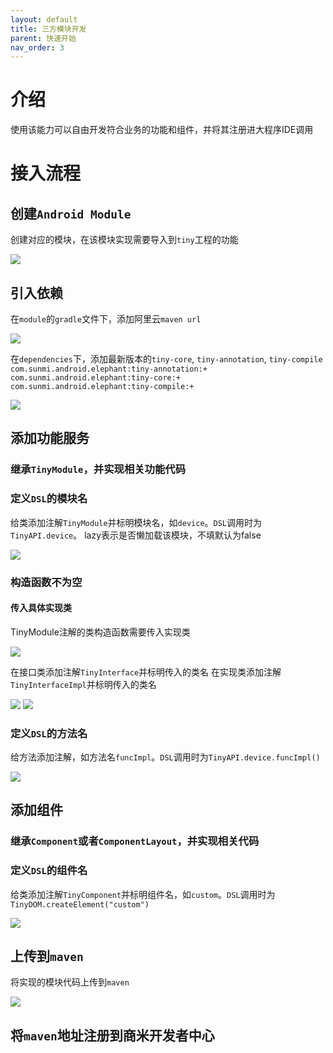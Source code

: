 ```yaml
---
layout: default
title: 三方模块开发
parent: 快速开始
nav_order: 3
---
```


# 介绍
使用该能力可以自由开发符合业务的功能和组件，并将其注册进大程序IDE调用

# 接入流程
## 创建`Android Module`
创建对应的模块，在该模块实现需要导入到`tiny`工程的功能

<img src="/assets/images/create_module.png">

## 引入依赖
在`module`的`gradle`文件下，添加阿里云`maven url`

<img src="/assets/images/gradle_psw.png">

在`dependencies`下，添加最新版本的`tiny-core`, `tiny-annotation`, `tiny-compile`
`com.sunmi.android.elephant:tiny-annotation:+`
`com.sunmi.android.elephant:tiny-core:+`
`com.sunmi.android.elephant:tiny-compile:+`

<img src="/assets/images/gradle_dependencies.png">

## 添加功能服务
### 继承`TinyModule`，并实现相关功能代码

### 定义`DSL`的模块名
给类添加注解`TinyModule`并标明模块名，如`device`。`DSL`调用时为`TinyAPI.device`。
lazy表示是否懒加载该模块，不填默认为false

<img src="/assets/images/module_name.png">

### 构造函数不为空
#### 传入具体实现类
TinyModule注解的类构造函数需要传入实现类

<img src="/assets/images/constructor_impl.png">

在接口类添加注解`TinyInterface`并标明传入的类名
在实现类添加注解`TinyInterfaceImpl`并标明传入的类名

<img src="/assets/images/create_interface.png">
<img src="/assets/images/create_impl.png">

### 定义`DSL`的方法名
给方法添加注解，如方法名`funcImpl`。`DSL`调用时为`TinyAPI.device.funcImpl()`

<img src="/assets/images/create_method.png">

## 添加组件
### 继承`Component`或者`ComponentLayout`，并实现相关代码

### 定义`DSL`的组件名
给类添加注解`TinyComponent`并标明组件名，如`custom`。`DSL`调用时为`TinyDOM.createElement("custom")`

<img src="/assets/images/create_component.png">

## 上传到`maven`
将实现的模块代码上传到`maven`

<img src="/assets/images/upload_maven.png">

## 将`maven`地址注册到商米开发者中心